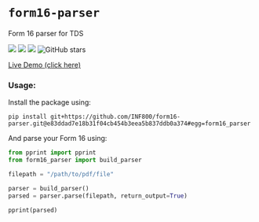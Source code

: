 # `form16-parser`
Form 16 parser for TDS

[![](https://img.shields.io/static/v1?label=Licence&message=MIT&color=darkgreen)](https://github.com/INF800/form16-parser)
[![](https://img.shields.io/static/v1?label=Release&message=alpha&color=yellow)](https://github.com/INF800/form16-parser)
[![](https://img.shields.io/static/v1?label=Python&message=>=3.10&color=indigo)](https://github.com/INF800/form16-parser) <img src="https://img.shields.io/github/stars/INF800/form16-parser.svg?style=social&" alt="GitHub stars">

[Live Demo (click here)](https://huggingface.co/spaces/arakesh/form16-parser)

### Usage:

Install the package using:

```
pip install git+https://github.com/INF800/form16-parser.git@e83ddad7e18b31f04cb454b3eea5b837ddb0a374#egg=form16_parser
```

And parse your Form 16 using:

```py
from pprint import pprint
from form16_parser import build_parser

filepath = "/path/to/pdf/file"

parser = build_parser()
parsed = parser.parse(filepath, return_output=True)

pprint(parsed)
```
